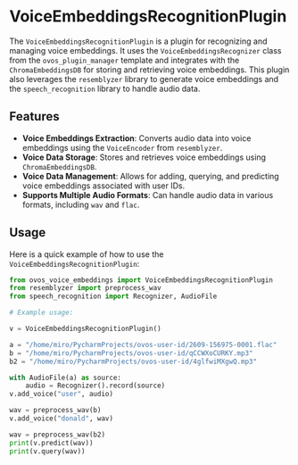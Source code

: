 # VoiceEmbeddingsRecognitionPlugin

The `VoiceEmbeddingsRecognitionPlugin` is a plugin for recognizing and managing voice embeddings. It uses the `VoiceEmbeddingsRecognizer` class from the `ovos_plugin_manager` template and integrates with the `ChromaEmbeddingsDB` for storing and retrieving voice embeddings. This plugin also leverages the `resemblyzer` library to generate voice embeddings and the `speech_recognition` library to handle audio data.

## Features

- **Voice Embeddings Extraction**: Converts audio data into voice embeddings using the `VoiceEncoder` from `resemblyzer`.
- **Voice Data Storage**: Stores and retrieves voice embeddings using `ChromaEmbeddingsDB`.
- **Voice Data Management**: Allows for adding, querying, and predicting voice embeddings associated with user IDs.
- **Supports Multiple Audio Formats**: Can handle audio data in various formats, including `wav` and `flac`.

## Usage

Here is a quick example of how to use the `VoiceEmbeddingsRecognitionPlugin`:

```python
from ovos_voice_embeddings import VoiceEmbeddingsRecognitionPlugin
from resemblyzer import preprocess_wav
from speech_recognition import Recognizer, AudioFile

# Example usage:

v = VoiceEmbeddingsRecognitionPlugin()

a = "/home/miro/PycharmProjects/ovos-user-id/2609-156975-0001.flac"
b = "/home/miro/PycharmProjects/ovos-user-id/qCCWXoCURKY.mp3"
b2 = "/home/miro/PycharmProjects/ovos-user-id/4glfwiMXgwQ.mp3"

with AudioFile(a) as source:
    audio = Recognizer().record(source)
v.add_voice("user", audio)

wav = preprocess_wav(b)
v.add_voice("donald", wav)

wav = preprocess_wav(b2)
print(v.predict(wav))
print(v.query(wav))

```

